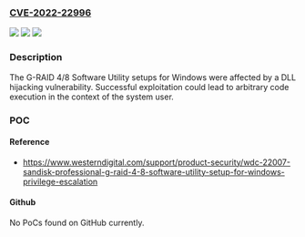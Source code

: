 ### [CVE-2022-22996](https://cve.mitre.org/cgi-bin/cvename.cgi?name=CVE-2022-22996)
![](https://img.shields.io/static/v1?label=Product&message=G-RAID%204%2F8%20Software%20Utility&color=blue)
![](https://img.shields.io/static/v1?label=Version&message=G-RAID%204%2F8%20Software%20Utility%3C%20300520006-2%20&color=brighgreen)
![](https://img.shields.io/static/v1?label=Vulnerability&message=CWE-427%20Uncontrolled%20Search%20Path%20Element&color=brighgreen)

### Description

The G-RAID 4/8 Software Utility setups for Windows were affected by a DLL hijacking vulnerability. Successful exploitation could lead to arbitrary code execution in the context of the system user.

### POC

#### Reference
- https://www.westerndigital.com/support/product-security/wdc-22007-sandisk-professional-g-raid-4-8-software-utility-setup-for-windows-privilege-escalation

#### Github
No PoCs found on GitHub currently.

